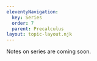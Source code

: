 ```yaml
---
eleventyNavigation:
  key: Series
  order: 7
  parent: Precalculus
layout: topic-layout.njk
---
```


Notes on series are coming soon.
